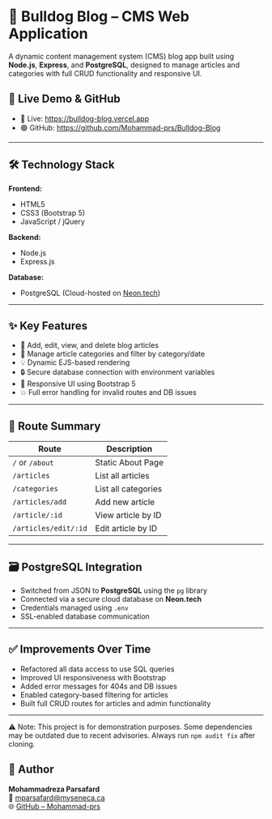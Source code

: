 # 🐶 Bulldog Blog – CMS Web Application

A dynamic content management system (CMS) blog app built using **Node.js**, **Express**, and **PostgreSQL**, designed to manage articles and categories with full CRUD functionality and responsive UI.

## 🔗 Live Demo & GitHub

- 🔴 Live: https://bulldog-blog.vercel.app 
- 🟣 GitHub: https://github.com/Mohammad-prs/Bulldog-Blog
---

## 🛠️ Technology Stack

**Frontend:**
- HTML5  
- CSS3 (Bootstrap 5)  
- JavaScript / jQuery  

**Backend:**
- Node.js  
- Express.js  

**Database:**
- PostgreSQL (Cloud-hosted on [Neon.tech](https://neon.tech))

---

## ✨ Key Features

- 📝 Add, edit, view, and delete blog articles  
- 📂 Manage article categories and filter by category/date  
- 💡 Dynamic EJS-based rendering  
- 🔒 Secure database connection with environment variables  
- 📱 Responsive UI using Bootstrap 5  
- 💥 Full error handling for invalid routes and DB issues  

---

## 🧠 Route Summary

| Route                 | Description              |
|----------------------|--------------------------|
| `/` or `/about`      | Static About Page        |
| `/articles`          | List all articles        |
| `/categories`        | List all categories      |
| `/articles/add`      | Add new article          |
| `/article/:id`       | View article by ID       |
| `/articles/edit/:id` | Edit article by ID       |

---

## 🗃️ PostgreSQL Integration

- Switched from JSON to **PostgreSQL** using the `pg` library  
- Connected via a secure cloud database on **Neon.tech**  
- Credentials managed using `.env`  
- SSL-enabled database communication  

---

## ✅ Improvements Over Time

- Refactored all data access to use SQL queries  
- Improved UI responsiveness with Bootstrap  
- Added error messages for 404s and DB issues  
- Enabled category-based filtering for articles  
- Built full CRUD routes for articles and admin functionality  

---

⚠️ Note: This project is for demonstration purposes. Some dependencies may be outdated due to recent advisories. Always run `npm audit fix` after cloning.

## 👤 Author

**Mohammadreza Parsafard**  
📧 mparsafard@myseneca.ca  
🌐 [GitHub – Mohammad-prs](https://github.com/Mohammad-prs)

